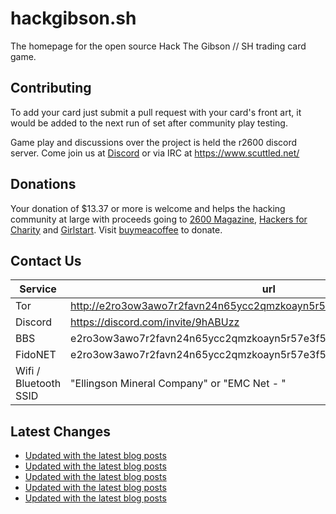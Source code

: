 # hackgibson.sh
The homepage for the open source Hack The Gibson // SH trading card game.


## Contributing

To add your card just submit a pull request with your card's front art, it would be added to the next run of set after community play testing.

Game play and discussions over the project is held the r2600 discord server. Come join us at [Discord](https://discord.com/invite/9hABUzz) or via IRC at https://www.scuttled.net/


## Donations

Your donation of $13.37 or more is welcome and helps the hacking community at large with proceeds going to [2600 Magazine](https://2600.com/), [Hackers for Charity](https://hackersforcharity.org) and [Girlstart](https://girlstart.org).  Visit [buymeacoffee](https://www.buymeacoffee.com/hackgibson.sh) to donate.


## Contact Us

Service | url
-|-
Tor | http://e2ro3ow3awo7r2favn24n65ycc2qmzkoayn5r57e3f56nvjwdcgg32ad.onion
Discord | https://discord.com/invite/9hABUzz
BBS | e2ro3ow3awo7r2favn24n65ycc2qmzkoayn5r57e3f56nvjwdcgg32ad.onion:23
FidoNET | e2ro3ow3awo7r2favn24n65ycc2qmzkoayn5r57e3f56nvjwdcgg32ad.onion:24554
Wifi / Bluetooth SSID | "Ellingson Mineral Company" or "EMC Net - <fidonet address>"

## Latest Changes
<!-- BLOG-POST-LIST:START -->
- [Updated with the latest blog posts](https://github.com/DFW2600/hackgibson.sh/commit/b23bd6de7c4b250bf5ec4092ba4606d8973daa41)
- [Updated with the latest blog posts](https://github.com/DFW2600/hackgibson.sh/commit/d1dcec10d038af72cbc534887b7fae0961dd4eba)
- [Updated with the latest blog posts](https://github.com/DFW2600/hackgibson.sh/commit/d621dba4a71e7b32da2daa96b0cf56ecae315eb2)
- [Updated with the latest blog posts](https://github.com/DFW2600/hackgibson.sh/commit/d1e23718034951d97fd2705fab7d9fe63c8c768d)
- [Updated with the latest blog posts](https://github.com/DFW2600/hackgibson.sh/commit/2953ab5e1137ac84b847cfff1818ff250237e81c)
<!-- BLOG-POST-LIST:END -->
